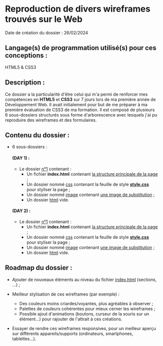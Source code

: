 # Reproduction de divers wireframes trouvés sur le Web
Date de création du dossier : 26/02/2024

## **Langage(s) de programmation utilisé(s) pour ces conceptions** : 
HTML5 & CSS3

## Description :
Ce dossier a la particularité d'être celui qui m'a permi de renforcer mes compétences en **HTML5** et **CSS3** sur 7 jours lors de ma première année de Développement Web. Il avait initialement pour but de me préparer à ma première évaluation de CSS3 de ma formation.
Il est composé de plusieurs 6 sous-dossiers structurés sous forme d'arborescence avec lesquels j'ai pu reproduire des wireframes et des formulaires.

## Contenu du dossier :
- 6 sous-dossiers :
    #### (DAY 1) :
    - Le dossier [n°1](n°1/) contenant :
        - Un fichier **index.html** contenant [la structure principale de la page](n°1/index.html) ;
        - Un dossier nommé [css](n°1/css/) contenant la feuille de style [**style.css**](n°1/css/style.css) pour styliser la page ;
        - Un dossier nommé [image](n°1/image/) contenant [une image de substitution](n°1/image/OWL.jpg) ;
        - Un dossier [html](n°1/html/) vide.
    
    #### (DAY 2) :
    - Le dossier [n°1](n°1/) contenant :
        - Un fichier **index.html** contenant [la structure principale de la page](n°2/index.html) ;
        - Un dossier nommé [css](n°1/css/) contenant la feuille de style [**style.css**](n°2/css/style.css) pour styliser la page ;
        - Un dossier nommé [image](n°1/image/) contenant [une image de substitution](n°2/image/OWL.jpg) ;
        - Un dossier [html](n°2/html/) vide.

## Roadmap du dossier :
- Ajouter de nouveaux éléments au niveau du fichier [index.html](n°1/index.html) (sections, ...) ;

- Meilleur stylisation de ces wireframes (par exemple) :
    - Des couleurs moins criardes/voyantes, plus agréables à observer ;
    - Palettes de couleurs cohérentes pour mieux cerner les wireframes ;
    - Possible ajout d'animations (boutons, curseur de la souris sur un élément...) pour rajouter de l'attrait à ces créations.

- Essayer de rendre ces wireframes responsives, pour un meilleur aperçu sur différents appareils/supports (ordinateurs, smartphones, tablettes...).